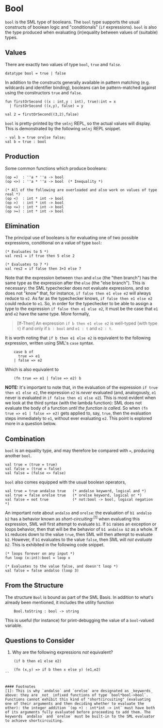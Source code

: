 # Bool
`bool` is the SML type of booleans. The `bool` type supports the usual constructs of boolean logic and "conditionals" (`if` expressions). `bool` is also the type produced when evaluating (in)equality between values of (suitable) types. 


## Values
There are exactly two values of type `bool`, `true` and `false`.
```
datatype bool = true | false
```

In addition to the constructs generally available in pattern matching (e.g. wildcards and identifier binding), booleans can be pattern-matched against using the constructors `true` and `false`.
```
fun firstOrSecond ((x : int,y : int), true):int = x
  | firstOrSecond ((x,y), false) = y

val 2 = firstOrSecond((3,2),false)
```

`bool` is pretty-printed by the `smlnj` REPL, so the actual values will display. This is demonstrated by the following `smlnj` REPL snippet.
```
- val b = true orelse false;
val b = true : bool
```

## Production
Some common functions which produce booleans:
```
(op =)  : ''a * ''a -> bool
(op <>) : ''a * ''a -> bool  (* Inequality *)

(* All of the following are overloaded and also work on values of type real *)
(op <)  : int * int -> bool
(op >)  : int * int -> bool
(op <=) : int * int -> bool
(op >=) : int * int -> bool
```

## Elimination
The principal use of booleans is for evaluating one of two possible expressions, conditional on a value of type `bool`:
```
(* Evaluates to 5 *)
val res1 = if true then 5 else 2

(* Evaluates to 7 *)
val res2 = if false then 3+3 else 7
```
Note that the expression between `then` and `else` (the "then branch") has the same type as the expression after the `else` (the "else branch"). This is necessary: the SML typechecker does not evaluate expressions, and so does not "know" that, for instance, `if false then e1 else e2` will always reduce to `e2`. As far as the typechecker knows, `if false then e1 else e2` could reduce to `e1`. So, in order for the typechecker to be able to assign a type to the expression `if false then e1 else e2`, it must be the case that `e1` and `e2` have the same type. More formally, 

> [If-Then]  An expression `if b then e1 else e2` is well-typed (with type `t`) 
>                       if and only if 
>               `b : bool` and `e1 : t` and `e2 : t`.

It is worth noting that `if b then e1 else e2` is equivalent to the following expression, written using SML's `case` syntax.
```
    case b of
      true => e1
    | false => e2
```
Which is also equivalent to
```
    (fn true => e1 | false => e2) b
```

**NOTE:** It's important to note that, in the evaluation of the expression `if true then e1 else e2`, the expression `e2` is _never_ evaluated (and, analogously, `e1` never is evaluated in `if false then e1 else e2`). This is most evident when we look at the third syntax (with the lambda function): SML does not evaluate the body of a function _until the function is called_. So when `(fn true => e1 | false => e2)` gets applied to, say, `true`, then the evaluation steps immediately to `e1`, without ever evaluating `e2`. This point is explored more in a question below.

## Combination

`bool` is an equality type, and may therefore be compared with `=`, producing another `bool`.
```
val true = (true = true)
val false = (true = false)
val false = (false <> false)
```

`bool` also comes equipped with the usual boolean operators,
```
val true = true andalso true   (* andalso keyword, logical and *)
val true = false orelse true   (* orelse keyword, logical or *)
val false = not true           (* not:bool -> bool, logical negation *)
```

An important note about `andalso` and `orelse`: the evaluation of `b1 andalso b2` has a behavior known as _short-circuiting_:<sup>[1]</sup> when evaluating this expression, SML will first attempt to evaluate `b1`. If `b1` raises an exception or loops behavior, then that will be the behavior of `b1 andalso b2` as a whole. If `b1` reduces down to the value `true`, then SML will then attempt to evaluate `b2`. However, if `b1` evaluates to the value `false`, then SML will _not evaluate `b2`_. This is exhibited in the following code snippet.
```
(* loops forever on any input *)
fun loop (x:int):bool = loop x

(* Evaluates to the value false, and doesn't loop *)
val false = false andalso (loop 3)
```

## From the Structure
The structure `Bool` is bound as part of the SML Basis. In addition to what's already been mentioned, it includes the utility function
```
	Bool.toString : bool -> string
```
This is useful (for instance) for print-debugging the value of a `bool`-valued variable.



## Questions to Consider
1. Why are the following expressions _not_ equivalent?
```
    (if b then e1 else e2)

    (fn (x,y) => if b then x else y) (e1,e2)
``


#### Footnotes
[1]: This is why `andalso` and `orelse` are designated as _keywords_ above: they are _not_ infixed functions of type `bool*bool->bool`. Functions cannot exhibit this kind of "shortcircuiting" (evaluating one of their arguments and then deciding whether to evaluate the other): the integer addition `(op +) : int*int -> int` must have both of its arguments fully evaluated before proceeding to add them. The keywords `andalso` and `orelse` must be built-in to the SML evaluator to achieve shortcircuiting.
